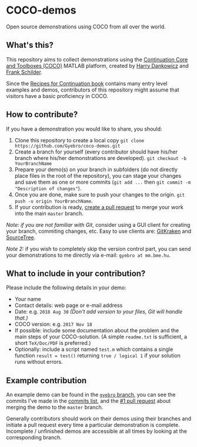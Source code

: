 # COCO-demos
Open source demonstrations using COCO from all over the world.

## What's this?
This repository aims to collect demonstrations using the [Continuation Core and Toolboxes (COCO)][url-coco] MATLAB platform, created by [Harry Dankowicz][url-hdankowicz] and [Frank Schilder][url-fschilder].

Since the [Recipes for Continuation book][url-recipes] contains many entry level examples and demos, contributors of this repository might assume that visitors have a basic proficiency in COCO.

## How to contribute?
If you have a demonstration you would like to share, you should:

1. Clone this repository to create a local copy `git clone https://github.com/Gyebro/coco-demos.git`
2. Create a branch for yourself (every contributor should have his/her branch where his/her demonstrations are developed). `git checkout -b YourBranchName`
3. Prepare your demo(s) on your branch in subfolders (do not directly place files in the root of the repository), you can stage your changes and save them as one or more commits (`git add ...` then `git commit -m "Description of changes"`).
4. Once you are done, make sure to push your changes to the origin. `git push -u origin YourBranchName`.
5. If your contribution is ready, [create a pull request][url-pull] to merge your work into the main `master` branch.

*Note: if you are not familiar with Git*, consider using a GUI client for creating your branch, commiting changes, etc. Easy to use clients are: [GitKraken][url-gitkraken] and [SourceTree][url-sourcetree].

*Note 2:* if you wish to completely skip the version control part, you can send your demonstrations to me directly via e-mail: `gyebro at mm.bme.hu`.

## What to include in your contribution?
Please include the following details in your demo:

- Your name
- Contact details: web page or e-mail address
- Date: e.g. `2018 Aug 30` *(Don't add version to your files, Git will handle that.)*
- COCO version: e.g. `2017 Nov 18`
- If possible: include some documentation about the problem and the main steps of your COCO-solution. (A simple `readme.txt` is sufficient, a short `TeX/Doc/PDF` is preferred.)
- Optionally: include a script named `test.m` which contains a single function `result = test()` returning `true / logical 1` if your solution runs without errors.

## Example contribution
An example demo can be found in the [`gyebro` branch][url-gyebro-branch], you can see the commits I've made in the [commits list][url-gyebro-commits], and the [#1 pull request][url-gyebro-pull] about merging the demo to the `master` branch.

Generally contributors should work on their demos using their branches and initiate a pull request every time a particular demonstration is complete. Incomplete / unfinished demos are accessible at all times by looking at the corresponding branch.

[url-coco]: https://sourceforge.net/projects/cocotools/
[url-recipes]: https://epubs.siam.org/doi/book/10.1137/1.9781611972573
[url-hdankowicz]: http://danko.mechanical.illinois.edu/
[url-fschilder]: http://www.dtu.dk/english/service/phonebook/person?id=58602
[url-pull]: https://github.com/Gyebro/coco-demos/pulls
[url-gitkraken]: https://www.gitkraken.com/
[url-sourcetree]: https://www.sourcetreeapp.com/
[url-gyebro-branch]: https://github.com/Gyebro/coco-demos/tree/gyebro
[url-gyebro-commits]: https://github.com/Gyebro/coco-demos/commits/gyebro
[url-gyebro-pull]: https://github.com/Gyebro/coco-demos/pull/1

